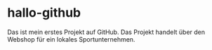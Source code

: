 # hallo-github
Das ist mein erstes Projekt auf GitHub.
Das Projekt handelt über den Webshop für ein lokales Sportunternehmen.
